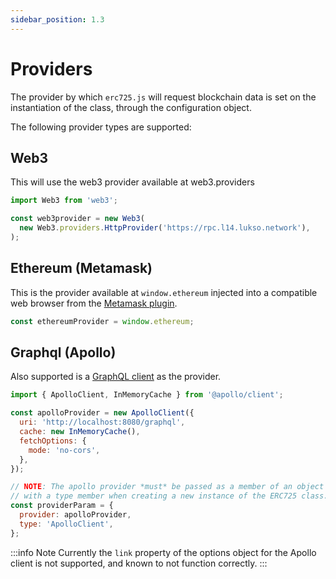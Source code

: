 ```yaml
---
sidebar_position: 1.3
---
```


# Providers

The provider by which `erc725.js` will request blockchain data is set on
the instantiation of the class, through the configuration object.

The following provider types are supported:

## Web3

This will use the web3 provider available at web3.providers

```javascript
import Web3 from 'web3';

const web3provider = new Web3(
  new Web3.providers.HttpProvider('https://rpc.l14.lukso.network'),
);
```

## Ethereum (Metamask)

This is the provider available at `window.ethereum` injected into a
compatible web browser from the [Metamask plugin](https://metamask.io/).

```javascript
const ethereumProvider = window.ethereum;
```

## Graphql (Apollo)

Also supported is a [GraphQL
client](https://www.apollographql.com/docs/) as the provider.

```javascript
import { ApolloClient, InMemoryCache } from '@apollo/client';

const apolloProvider = new ApolloClient({
  uri: 'http://localhost:8080/graphql',
  cache: new InMemoryCache(),
  fetchOptions: {
    mode: 'no-cors',
  },
});

// NOTE: The apollo provider *must* be passed as a member of an object along
// with a type member when creating a new instance of the ERC725 class.
const providerParam = {
  provider: apolloProvider,
  type: 'ApolloClient',
};
```

:::info Note
Currently the `link` property of the options object for the Apollo client
is not supported, and known to not function correctly.
:::
